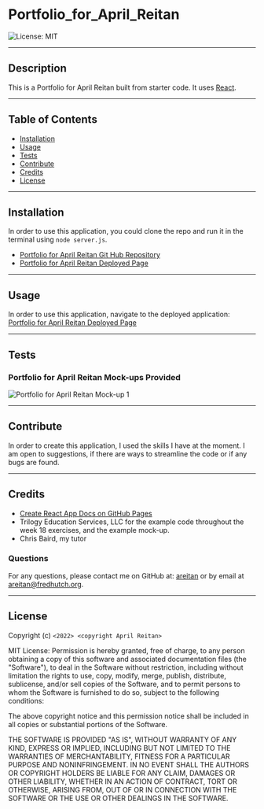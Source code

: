 # Portfolio_for_April_Reitan

![License: MIT](https://img.shields.io/badge/License-MIT-yellow.svg)

---
## Description

This is a Portfolio for April Reitan built from starter code. It uses [React](https://www.mongodb.com/).
  

---
## Table of Contents

  - [Installation](#installation)
  - [Usage](#usage)
  - [Tests](#tests)
  - [Contribute](#contribute)
  - [Credits](#credits)
  - [License](#license)


---
## Installation

In order to use this application, you could clone the repo and run it in the terminal using ```node server.js```. 

- [Portfolio for April Reitan Git Hub Repository](https://github.com/areitan/Portfolio_for_April_Reitan)
- [Portfolio for April Reitan Deployed Page]()


---
## Usage

In order to use this application, navigate to the deployed application: [Portfolio for April Reitan Deployed Page]()

---
## Tests



### Portfolio for April Reitan Mock-ups Provided
![Portfolio for April Reitan Mock-up 1](/assets/20-react-homework-demo-01.gif)



--- 
## Contribute

In order to create this application, I used the skills I have at the moment. I am open to suggestions, if there are ways to streamline the code or if any bugs are found.

---
## Credits

- [Create React App Docs on GitHub Pages](https://create-react-app.dev/docs/deployment/#github-pages)
- Trilogy Education Services, LLC for the example code throughout the week 18 exercises, and the example mock-up.
- Chris Baird, my tutor


### Questions

For any questions, please contact me on GitHub at: [areitan](https://github.com/areitan) or by email at <areitan@fredhutch.org>.

---

## License

Copyright (c) ```<2022> <copyright April Reitan>```

MIT License:
Permission is hereby granted, free of charge, to any person obtaining a copy
of this software and associated documentation files (the "Software"), to deal
in the Software without restriction, including without limitation the rights
to use, copy, modify, merge, publish, distribute, sublicense, and/or sell
copies of the Software, and to permit persons to whom the Software is
furnished to do so, subject to the following conditions:

The above copyright notice and this permission notice shall be included in all
copies or substantial portions of the Software.

THE SOFTWARE IS PROVIDED "AS IS", WITHOUT WARRANTY OF ANY KIND, EXPRESS OR
IMPLIED, INCLUDING BUT NOT LIMITED TO THE WARRANTIES OF MERCHANTABILITY,
FITNESS FOR A PARTICULAR PURPOSE AND NONINFRINGEMENT. IN NO EVENT SHALL THE
AUTHORS OR COPYRIGHT HOLDERS BE LIABLE FOR ANY CLAIM, DAMAGES OR OTHER
LIABILITY, WHETHER IN AN ACTION OF CONTRACT, TORT OR OTHERWISE, ARISING FROM,
OUT OF OR IN CONNECTION WITH THE SOFTWARE OR THE USE OR OTHER DEALINGS IN THE
SOFTWARE.